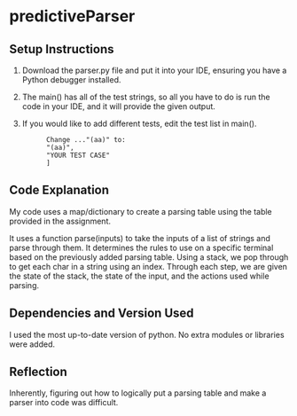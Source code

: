 # predictiveParser

## Setup Instructions
1. Download the parser.py file and put it into your IDE, ensuring you have a Python debugger installed. 
2. The main() has all of the test strings, so all you have to do is run the code in your IDE, and it will provide the given output.
3. If you would like to add different tests, edit the test list in main().
   
             Change ..."(aa)" to:
             "(aa)",
             "YOUR TEST CASE"
             ]

## Code Explanation
My code uses a map/dictionary to create a parsing table using the table provided in the assignment. 

It uses a function parse(inputs) to take the inputs of a list of strings and parse through them. It determines the rules to use on a specific terminal based on the previously added parsing table. Using a stack, we pop through to get each char in a string using an index. Through each step, we are given the state of the stack, the state of the input, and the actions used while parsing.


##  Dependencies and Version Used
I used the most up-to-date version of python. No extra modules or libraries were added.

## Reflection
Inherently, figuring out how to logically put a parsing table and make a parser into code was difficult. 
